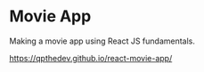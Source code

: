 # Movie App

Making a movie app using React JS fundamentals.

https://qpthedev.github.io/react-movie-app/
